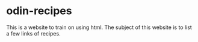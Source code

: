 # odin-recipes
This is a website to train on using html. The subject of this website is to list a few links of recipes.